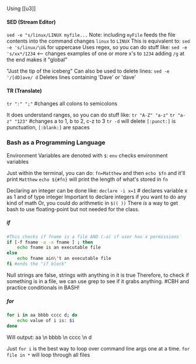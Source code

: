 Using [[u3]]
#### SED (Stream Editor)

`sed -e "s/linux/LINUX myfile...`
	Note: including `myFile` feeds the file contents into the command
changes `linux` to `LINUX`
This is equivalent to: `sed -e 's/linux/\U&` for uppercase
Uses regex, so you can do stuff like:
`sed -e 's/xx*/1234` <-- changes examples of one or more x's to `1234`
	adding `/g` at the end makes it "global"

"Just the tip of the iceberg"
Can also be used to delete lines:
	`sed -e '/[dD]ave/ d` Deletes lines containing 'Dave' or 'dave'

#### TR (Translate)

`tr ":" ";"` \#changes all colons to semicolons

It does understand ranges, so you can do stuff like:
`tr "A-Z" "a-z"`
`tr "a-z" "123"` \#changes a to 1, b to 2, c-z to 3
`tr -d` will delete
`[:punct:]` is punctuation, `[:blank:]` are spaces


### Bash as a Programming Language
Environment Variables are denoted with `$`:
`env` checks environment variables

Just within the terminal, you can do: `fn=Matthew` and then `echo $fn` and it'll print `Matthew`
`echo ${#fn}` will print the length of what's stored in `fn`

Declaring an integer can be done like:
`declare -i x=1` \# declares variable x as 1 and of type integer
Important to declare integers if you want to do any kind of math
Or, you could do arithmetic in `$(( ))`
There *is* a way to get bash to use floating-point but not needed for the class.


##### if
```Bash
#This checks if fname is a file AND (-a) if user has x permissions
if [-f fname -a -x fname ] ; then
	echo fname is an executable file
else
	echo fname ain\'t an executable file
fi #ends the "if block"
```

Null strings are false, strings with anything in it is true
Therefore, to check if something is in a file, we can use grep to see if it grabs anything.
#CBH and practice conditionals in BASH!

##### for
```Bash
for i in aa bbbb cccc d; do
	echo value of i is: $i
done
```
Will output: aa \\n bbbb \\n cccc \\n d

Just `for i` is the best way to loop over command line args one at a time.
`for file in *` will loop through all files